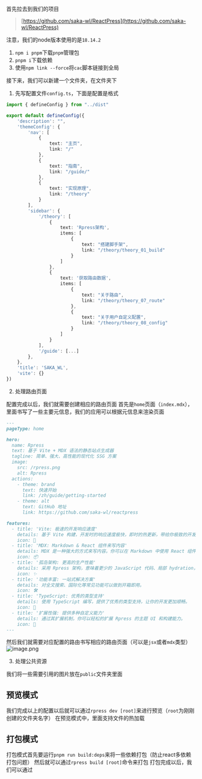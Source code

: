 首先拉去到我们的项目

> [https://github.com/saka-wl/ReactPress](https://github.com/saka-wl/ReactPress)

注意，我们的node版本使用的是`18.14.2`

1. `npm i pnpm`下载`pnpm`管理包
2. `pnpm i`下载依赖
3. 使用`npm link --force`将`cac`脚本链接到全局

接下来，我们可以新建一个文件夹，在文件夹下

1. 先写配置文件`config.ts`，下面是配置是格式

```typescript
import { defineConfig } from "../dist"

export default defineConfig({
    'description': "",
    'themeConfig': {
        'nav': [
            {
                text: "主页",
                link: "/"
            },
            {
                text: "指南",
                link: "/guide/"
            },
            {
                text: "实现原理",
                link: "/theory"
            }
        ],
        'sidebar': {
            '/theory': [
                {
                    text: 'Rpress架构',
                    items: [
                        {
                            text: "搭建脚手架",
                            link: "/theory/theory_01_build"
                        }
                    ]
                },
                {
                    text: '获取路由数据',
                    items: [
                        {
                            text: "关于路由",
                            link: "/theory/theory_07_route"
                        },
                        {
                            text: "关于用户自定义配置",
                            link: "/theory/theory_08_config"
                        }
                    ]
                }
            ],
            '/guide': [...]
        },
    },
    'title': 'SAKA_WL',
    'vite': {}
})
```

2. 处理路由页面

配置完成以后，我们就需要创建相应的路由页面
首先是`home`页面（`index.mdx`），里面书写了一些主要元信息，我们的应用可以根据元信息来渲染页面

```markdown
---
pageType: home

hero:
  name: Rpress
  text: 基于 Vite + MDX 语法的静态站点生成器
  tagline: 简单、强大、高性能的现代化 SSG 方案
  image:
    src: /rpress.png
    alt: Rpress
  actions:
    - theme: brand
      text: 快速开始
      link: /zh/guide/getting-started
    - theme: alt
      text: GitHub 地址
      link: https://github.com/saka-wl/reactpress

features:
  - title: 'Vite: 极速的开发响应速度'
    details: 基于 Vite 构建，开发时的响应速度极快，即时的热更新，带给你极致的开发体验。
    icon: 🚀
  - title: 'MDX: Markdown & React 组件来写内容'
    details: MDX 是一种强大的方式来写内容。你可以在 Markdown 中使用 React 组件。
    icon: 📦
  - title: '孤岛架构: 更高的生产性能'
    details: 采用 Rpress 架构，意味着更少的 JavaScript 代码、局部 hydration， 从而带来更好的首屏性能。
    icon: ✨
  - title: '功能丰富: 一站式解决方案'
    details: 对全文搜索、国际化等常见功能可以做到开箱即用。
    icon: 🛠️
  - title: 'TypeScript: 优秀的类型支持'
    details: 使用 TypeScript 编写，提供了优秀的类型支持，让你的开发更加顺畅。
    icon: 🔑
  - title: '扩展性强: 提供多种自定义能力'
    details: 通过其扩展机制，你可以轻松的扩展 Rpress 的主题 UI 和构建能力。
    icon: 🎨
---
```

然后我们就需要对应配置的路由书写相应的路由页面（可以是`jsx`或者`mdx`类型）
![image.png](https://cdn.nlark.com/yuque/0/2024/png/34286503/1717486262391-f090980e-66d8-41de-8802-0c8f81bdc88b.png#averageHue=%2325282d&clientId=u209c4f0f-8b64-4&from=paste&height=381&id=u6d5c6126&originHeight=572&originWidth=383&originalType=binary&ratio=1.5&rotation=0&showTitle=false&size=41584&status=done&style=none&taskId=u3dd8e9e7-2b96-4ed9-9811-bf4e52d9ad4&title=&width=255.33333333333334)

3. 处理公共资源

我们将一些需要引用的图片放在`public`文件夹里面

## 预览模式

我们完成以上的配置以后就可以通过`rpress dev [root]`来进行预览（`root`为刚刚创建的文件夹名字）
在预览模式中，里面支持文件的热加载

## 打包模式

打包模式首先要运行`pnpm run build:deps`来将一些依赖打包（防止react多依赖打包问题）
然后就可以通过`rpress build [root]`命令来打包
打包完成以后，我们可以通过

